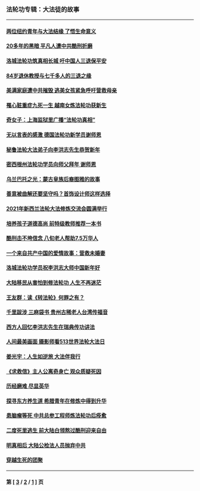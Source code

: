 ### 法轮功专辑：大法徒的故事
---
#### [两位纽约青年与大法结缘 了悟生命意义](../../pages/nf1147481/n14002785.md?08100430) 
#### [20多年的黑暗 平凡人遭中共酷刑折磨](../../pages/nf1147481/n13997976.md?08100430) 
#### [洛城法轮功筑真相长城 吁中国人三退保平安](../../pages/nf1147481/n13892471.md?08100430) 
#### [84岁退休教授与七千多人的三退之缘](../../pages/nf1147481/n13796650.md?08100430) 
#### [美满家庭遭中共摧毁 逃美女孩紧急呼吁营救母亲](../../pages/nf1147481/n13792859.md?08100430) 
#### [罹心脏重症九死一生 越南女炼法轮功获新生](../../pages/nf1147481/n13732766.md?08100430) 
#### [奇女子：上海监狱里广播“法轮功真相”](../../pages/nf1147481/n13726443.md?08100430) 
#### [无以言表的感激 德国法轮功新学员谢师恩](../../pages/nf1147481/n13543790.md?08100430) 
#### [秘鲁法轮大法弟子向李洪志先生恭贺新年](../../pages/nf1147481/n13540182.md?08100430) 
#### [密西根州法轮功学员向师父拜年 谢师恩](../../pages/nf1147481/n13538183.md?08100430) 
#### [乌兰巴托之光：蒙古皇族后裔图雅的故事](../../pages/nf1147481/n13155759.md?08100430) 
#### [善意被曲解还要坚守吗？首饰设计师这样选择](../../pages/nf1147481/n13077575.md?08100430) 
#### [2021年新西兰法轮大法修炼交流会圆满举行](../../pages/nf1147481/n13033149.md?08100430) 
#### [培养孩子道德高尚 前特级教师推荐一本书](../../pages/nf1147481/n12938640.md?08100430) 
#### [酷刑击不垮信念 八旬老人帮助7.5万华人](../../pages/nf1147481/n12880712.md?08100430) 
#### [一个来自共产中国的爱情故事：营救未婚妻](../../pages/nf1147481/n12778386.md?08100430) 
#### [洛城法轮功学员祝李洪志大师中国新年好](../../pages/nf1147481/n12724685.md?08100430) 
#### [大陆移民从害怕到修法轮功 人生不再迷茫](../../pages/nf1147481/n12414325.md?08100430) 
#### [王友群：读《转法轮》何罪之有？](../../pages/nf1147481/n12408647.md?08100430) 
#### [千里跋涉 三麻袋书 贵州古稀老人台湾传福音](../../pages/nf1147481/n12198750.md?08100430) 
#### [西方人回忆李洪志先生在瑞典传功讲法](../../pages/nf1147481/n12099607.md?08100430) 
#### [人间最美画面 摄影师看513世界法轮大法日](../../pages/nf1147481/n12094118.md?08100430) 
#### [姜光宇：人生如逆旅 大法伴我行](../../pages/nf1147481/n12088664.md?08100430) 
#### [《求救信》主人公离奇身亡 观众质疑死因](../../pages/nf1147481/n11845215.md?08100430) 
#### [历经磨难 尽显英华](../../pages/nf1147481/n11723297.md?08100430) 
#### [探寻东方养生道 希腊青年在修炼中得到升华](../../pages/nf1147481/n11494502.md?08100430) 
#### [患脑瘤等死 中共总参工程师炼法轮功后痊愈](../../pages/nf1147481/n11466682.md?08100430) 
#### [二度死里逃生 前大陆白领熬过酷刑迎来自由](../../pages/nf1147481/n11368594.md?08100430) 
#### [明真相后 大陆公检法人员抛弃中共](../../pages/nf1147481/n11358618.md?08100430) 
#### [穿越生死的团聚](../../pages/nf1147481/n11258922.md?08100430) 

---
#### 第 [ [3](./3.md?08100430) / [2](./2.md?08100430) / [1](./1.md?08100430) ] 页
